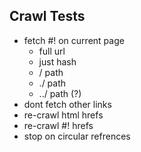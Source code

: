 ## Crawl Tests
- fetch #! on current page
    - full url
    - just hash
    - / path
    - ./ path
    - ../ path (?)
- dont fetch other links
- re-crawl html hrefs
- re-crawl #! hrefs
- stop on circular refrences
